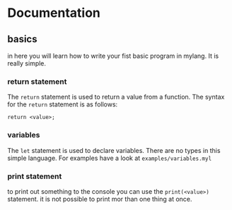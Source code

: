 # Documentation

## basics

in here you will learn how to write your fist basic program in mylang. It is really simple.

### return statement

The `return` statement is used to return a value from a function. The syntax for the `return` statement is as follows:

`return <value>;`

### variables

The `let` statement is used to declare variables. There are no types in this simple language.
For examples have a look at `examples/variables.myl`

### print statement

to print out something to the console you can use the `print(<value>)` statement. it is not possible to print mor than one thing at once.
